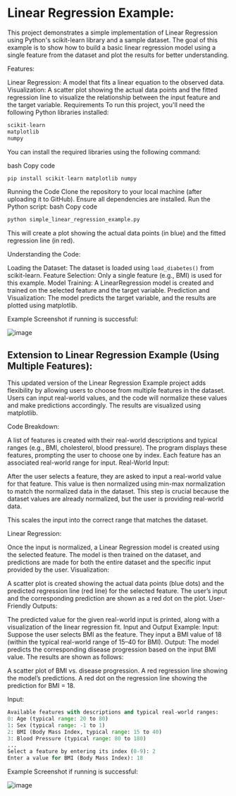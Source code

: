 # Linear Regression Example:

This project demonstrates a simple implementation of Linear Regression using Python's scikit-learn library and a sample dataset. The goal of this example is to show how to build a basic linear regression model using a single feature from the dataset and plot the results for better understanding.

Features:

Linear Regression: A model that fits a linear equation to the observed data.
Visualization: A scatter plot showing the actual data points and the fitted regression line to visualize the relationship between the input feature and the target variable.
Requirements
To run this project, you'll need the following Python libraries installed:

```python
scikit-learn
matplotlib
numpy
```

You can install the required libraries using the following command:

bash
Copy code

```python
pip install scikit-learn matplotlib numpy
```

Running the Code
Clone the repository to your local machine (after uploading it to GitHub).
Ensure all dependencies are installed.
Run the Python script:
bash
Copy code

```python
python simple_linear_regression_example.py
```

This will create a plot showing the actual data points (in blue) and the fitted regression line (in red).

Understanding the Code:

Loading the Dataset: The dataset is loaded using `load_diabetes()` from scikit-learn.
Feature Selection: Only a single feature (e.g., BMI) is used for this example.
Model Training: A LinearRegression model is created and trained on the selected feature and the target variable.
Prediction and Visualization: The model predicts the target variable, and the results are plotted using matplotlib.

Example Screenshot if running is successful:


![image](https://github.com/user-attachments/assets/3413d944-05db-464e-9df2-2a8f15068589)

## Extension to Linear Regression Example (Using Multiple Features):

This updated version of the Linear Regression Example project adds flexibility by allowing users to choose from multiple features in the dataset. Users can input real-world values, and the code will normalize these values and make predictions accordingly. The results are visualized using matplotlib.

Code Breakdown:

A list of features is created with their real-world descriptions and typical ranges (e.g., BMI, cholesterol, blood pressure).
The program displays these features, prompting the user to choose one by index. Each feature has an associated real-world range for input.
Real-World Input:

After the user selects a feature, they are asked to input a real-world value for that feature.
This value is then normalized using min-max normalization to match the normalized data in the dataset. This step is crucial because the dataset values are already normalized, but the user is providing real-world data.
 
This scales the input into the correct range that matches the dataset.

Linear Regression:

Once the input is normalized, a Linear Regression model is created using the selected feature.
The model is then trained on the dataset, and predictions are made for both the entire dataset and the specific input provided by the user.
Visualization:

A scatter plot is created showing the actual data points (blue dots) and the predicted regression line (red line) for the selected feature.
The user’s input and the corresponding prediction are shown as a red dot on the plot.
User-Friendly Outputs:

The predicted value for the given real-world input is printed, along with a visualization of the linear regression fit.
Input and Output Example:
Input:
Suppose the user selects BMI as the feature.
They input a BMI value of 18 (within the typical real-world range of 15–40 for BMI).
Output:
The model predicts the corresponding disease progression based on the input BMI value.
The results are shown as follows:

A scatter plot of BMI vs. disease progression.
A red regression line showing the model’s predictions.
A red dot on the regression line showing the prediction for BMI = 18.

Input:
```python
Available features with descriptions and typical real-world ranges:
0: Age (typical range: 20 to 80)
1: Sex (typical range: -1 to 1)
2: BMI (Body Mass Index, typical range: 15 to 40)
3: Blood Pressure (typical range: 80 to 180)
...
Select a feature by entering its index (0-9): 2
Enter a value for BMI (Body Mass Index): 18
```

Example Screenshot if running is successful:

![image](https://github.com/user-attachments/assets/0dabb3d0-2865-4008-a970-c6c7c843b9f9)
